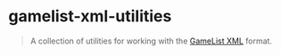 # gamelist-xml-utilities

> A collection of utilities for working with the [GameList XML](https://github.com/Aloshi/EmulationStation/blob/unstable/GAMELISTS.md) format.
